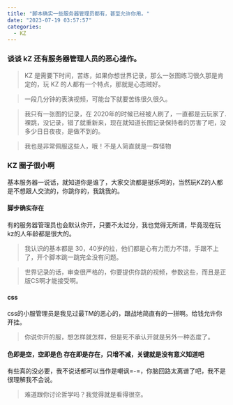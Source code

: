 ```yaml
---
title: "脚本确实一些服务器管理员都有，甚至允许你用。"
date: "2023-07-19 03:57:57"
categories:
  - KZ
---
```


### 谈谈 kZ 还有服务器管理人员的恶心操作。

> KZ 是需要下时间，苦练，如果你想世界记录，那么一张图练习很久那是肯定的，玩 KZ 的人都有一个特点，那就是心态贼好。

> 一段几分钟的表演视频，可能台下就要苦练很久很久。

> 我只有一张图的记录，在 2020年的时候已经被人刷了，一直都是云玩家了.
> 裸跳，没记录，错了就重新来，现在就知道长图记录保持者的厉害了吧，没多少日日夜夜，是做不到的。

> 我也是非常佩服这些人，哦！不是人简直就是一群怪物

### KZ 圈子很小啊

基本服务器一说话，就知道你是谁了，大家交流都是挺乐呵的，当然玩KZ的人都是不想跟人交流的，你跳你的，我跳我的。

#### 脚步确实存在

有的服务器管理员也会默认你开，只要不太过分，我也觉得无所谓，毕竟现在玩kz的人年龄都是很大的。
> 我认识的基本都是 30，40岁的拉，他们都是心有力而力不错，手跟不上了，开个脚本跳一跳完全没有问题。

> 世界记录的话，审查很严格的，你要提供你跳的视频，参数这些，而且是正版CS啊才能接受啊。

#### css

css的小服管理员是我见过最TM的恶心的，跟战地简直有的一拼啊。给钱允许你开挂。
> 你说你开的服，想怎样就怎样，但是死不承认开就是另外一种态度了。

#### 色即是空，空即是色 存在即是存在，只增不减，关键就是没有意义知道吧

有些真的没必要，我不说话都可以当作是嘲讽=-=，你脑回路太离谱了吧，我不是很理解我不会说。
> 难道跟你讨论哲学吗？我觉得就是看得很空。

